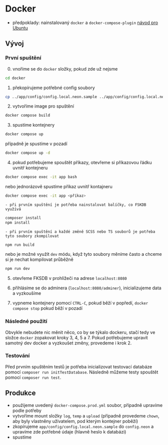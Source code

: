 # Docker
- předpoklady: nainstalovaný `docker` a `docker-compose-plugin` [návod pro Ubuntu](https://docs.docker.com/engine/install/ubuntu/#install-using-the-repository)

## Vývoj
### První spuštění
0. vnoříme se do `docker` složky, pokud zde už nejsme
```bash
cd docker
```
1. překopírujeme potřebné config soubory
```bash
cp ../app/config/config.local.neon.sample ../app/config/config.local.neon
```
2. vytvoříme image pro spuštění
```bash
docker compose build
```
3. spustíme kontejnery
```bash
docker compose up
```
případně je spustíme v pozadí
```bash
docker compose up -d
```

4. pokud potřebujeme spouštět příkazy, otevřeme si příkazovou řádku uvnitř kontejneru
```bash
docker compose exec -it app bash
```
nebo jednorázově spustíme příkaz uvnitř kontajneru
```bash
docker compose exec -it app <příkaz>
```
    - při prvním spuštění je potřeba nainstalovat balíčky, co FSKDB využívá
```bash
composer install
npm install
```
    - při prvním spuštění a každé změně SCSS nebo TS souborů je potřeba tyto soubory zkompilovat
```bash
npm run build
```
nebo je možné využít `dev` módu, když tyto soubory měníme často a chceme si je nechat kompilovat průběžně
```bash
npm run dev
```

5. otevřeme FKSDB v prohlížeči na adrese `localhost:8080`

6. přihlásíme se do adminera (`localhost:8080/adminer`), inicializujeme data a vyzkoušíme

7. vypneme kontejnery pomocí `CTRL-C`, pokud běží v popředí, `docker compose stop` pokud běží v pozadí

### Následné použití
Obvykle nebudete nic měnit něco, co by se týkalo dockeru, stačí tedy ve složce `docker` zopakovat
kroky 3, 4, 5 a 7. Pokud potřebujeme upravit samotný dev docker a vyzkoušet změny, provedeme i krok 2.

### Testování
Před prvním spuštěním testů je potřeba inicializovat testovací databáze pomocí `composer run initTestDatabase`.
Následně můžeme testy spouštět pomocí `composer run test`.

## Produkce
- použijeme uvedený `docker-compose.prod.yml` soubor, případně upravíme podle potřeby
- vytvoříme mount složky `log`, `temp` a `upload` (případně provedeme `chown`, aby byly vlastněny uživatelem, pod kterým kontejner poběží)
- zkopírujeme `app/config/config.local.neon.sample` do `config.neon` a upravíme zde potřebné údaje (hlavně heslo k databázi)
- spustíme
